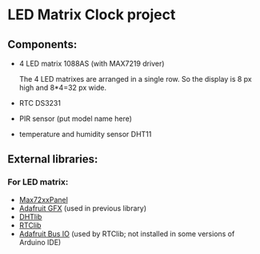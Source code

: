 # LED Matrix Clock project

## Components:
* 4 LED matrix 1088AS (with MAX7219 driver)

  The 4 LED matrixes are arranged in a single row. So the display is 8 px high and 8*4=32 px wide.

* RTC DS3231
* PIR sensor (put model name here)
* temperature and humidity sensor DHT11

## External libraries:
### For LED matrix:
* [Max72xxPanel](https://github.com/markruys/arduino-Max72xxPanel)
* [Adafruit GFX](https://github.com/adafruit/Adafruit-GFX-Library) (used in previous library)
* [DHTlib](https://github.com/RobTillaart/DHTlib)
* [RTClib](https://github.com/adafruit/RTClib)
* [Adafruit Bus IO](https://github.com/adafruit/Adafruit_BusIO) (used by RTClib; not installed in some versions of Arduino IDE)

